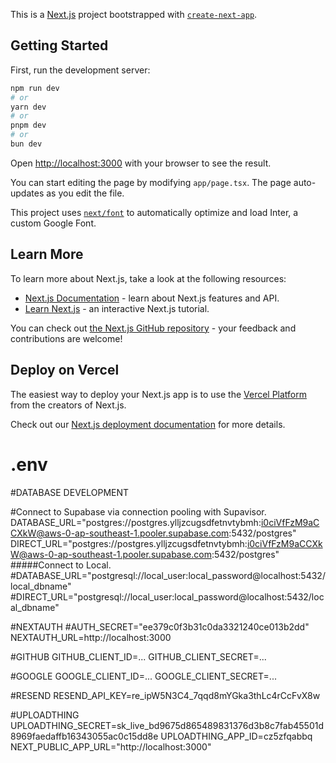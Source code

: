 This is a [Next.js](https://nextjs.org/) project bootstrapped with [`create-next-app`](https://github.com/vercel/next.js/tree/canary/packages/create-next-app).

## Getting Started

First, run the development server:

```bash
npm run dev
# or
yarn dev
# or
pnpm dev
# or
bun dev
```

Open [http://localhost:3000](http://localhost:3000) with your browser to see the result.

You can start editing the page by modifying `app/page.tsx`. The page auto-updates as you edit the file.

This project uses [`next/font`](https://nextjs.org/docs/basic-features/font-optimization) to automatically optimize and load Inter, a custom Google Font.

## Learn More

To learn more about Next.js, take a look at the following resources:

- [Next.js Documentation](https://nextjs.org/docs) - learn about Next.js features and API.
- [Learn Next.js](https://nextjs.org/learn) - an interactive Next.js tutorial.

You can check out [the Next.js GitHub repository](https://github.com/vercel/next.js/) - your feedback and contributions are welcome!

## Deploy on Vercel

The easiest way to deploy your Next.js app is to use the [Vercel Platform](https://vercel.com/new?utm_medium=default-template&filter=next.js&utm_source=create-next-app&utm_campaign=create-next-app-readme) from the creators of Next.js.

Check out our [Next.js deployment documentation](https://nextjs.org/docs/deployment) for more details.



# .env
#DATABASE DEVELOPMENT

#Connect to Supabase via connection pooling with Supavisor.
DATABASE_URL="postgres://postgres.ylljzcugsdfetnvtybmh:i0ciVfFzM9aCCXkW@aws-0-ap-southeast-1.pooler.supabase.com:5432/postgres"
DIRECT_URL="postgres://postgres.ylljzcugsdfetnvtybmh:i0ciVfFzM9aCCXkW@aws-0-ap-southeast-1.pooler.supabase.com:5432/postgres"
#####Connect to Local.
#DATABASE_URL="postgresql://local_user:local_password@localhost:5432/local_dbname"
#DIRECT_URL="postgresql://local_user:local_password@localhost:5432/local_dbname"

#NEXTAUTH
#AUTH_SECRET="ee379c0f3b31c0da3321240ce013b2dd"
NEXTAUTH_URL=http://localhost:3000

#GITHUB
GITHUB_CLIENT_ID=...
GITHUB_CLIENT_SECRET=...

#GOOGLE
GOOGLE_CLIENT_ID=...
GOOGLE_CLIENT_SECRET=...

#RESEND
RESEND_API_KEY=re_ipW5N3C4_7qqd8mYGka3thLc4rCcFvX8w

#UPLOADTHING
UPLOADTHING_SECRET=sk_live_bd9675d865489831376d3b8c7fab45501d8969faedaffb16343055ac0c15dd8e
UPLOADTHING_APP_ID=cz5zfqabbq
NEXT_PUBLIC_APP_URL="http://localhost:3000"
